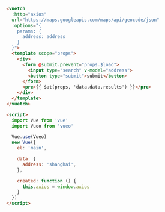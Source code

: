 <vuetch
  :http="axios"
  url="https://maps.googleapis.com/maps/api/geocode/json"
  :options="{
    params: {
      address: address
    }
  }">
  <template scope="props">
    <div>
      <form @submit.prevent="props.$load">
        <input type="search" v-model="address">
        <button type="submit">submit</button>
      </form>
      <pre>{{ $at(props, 'data.data.results') }}</pre>
    </div>
  </template>
</vuetch>

<script>
  new Vue({
    el: 'main',

    data: {
      address: 'shanghai'
    },

    created: function () {
      this.axios = window.axios
    }
  })
</script>


```html
<vuetch
  :http="axios"
  url="https://maps.googleapis.com/maps/api/geocode/json"
  :options="{
    params: {
      address: address
    }
  }">
  <template scope="props">
    <div>
      <form @submit.prevent="props.$load">
        <input type="search" v-model="address">
        <button type="submit">submit</button>
      </form>
      <pre>{{ $at(props, 'data.data.results') }}</pre>
    </div>
  </template>
</vuetch>

<script>
  import Vue from 'vue'
  import Vueo from 'vueo'

  Vue.use(Vueo)
  new Vue({
    el: 'main',

    data: {
      address: 'shanghai',
    },

    created: function () {
      this.axios = window.axios
    }
  })
</script>
```
